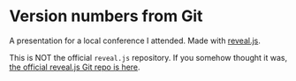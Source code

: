 # Version numbers from Git

A presentation for a local conference I attended. Made with [reveal.js](http://lab.hakim.se/reveal-js/).

This is NOT the official `reveal.js` repository. If you somehow thought it was,
[the official reveal.js Git repo is here](https://github.com/hakimel/reveal.js).
